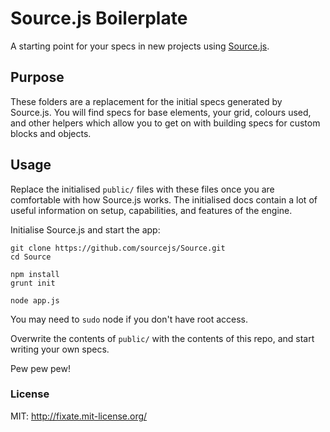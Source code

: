 # Source.js Boilerplate

A starting point for your specs in new projects using [Source.js](https://github.com/sourcejs/Source).

## Purpose

These folders are a replacement for the initial specs generated by Source.js. You will find specs for base elements, your grid, colours used, and other helpers which allow you to get on with building specs for custom blocks and objects.

## Usage

Replace the initialised `public/` files with these files once you are comfortable with how Source.js works. The initialised docs contain a lot of useful information on setup, capabilities, and features of the engine.

Initialise Source.js and start the app:

```
git clone https://github.com/sourcejs/Source.git
cd Source

npm install
grunt init

node app.js
```

You may need to `sudo` node if you don't have root access.

Overwrite the contents of `public/` with the contents of this repo, and start writing your own specs.

Pew pew pew!

### License

MIT: http://fixate.mit-license.org/
